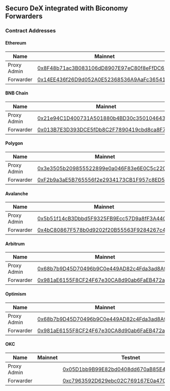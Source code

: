 ## Securo DeX integrated with Biconomy Forwarders

### Contract Addresses

#### Ethereum

| Name              | Mainnet                                                                             | Testnet
|-------------------|-------------------------------------------------------------------------------------|-----------------------------------------
| Proxy Admin       | [0x8F48b71ac3B083106dD8907E97eC80f8eFfDC622](https://etherscan.io/address/0x8f48b71ac3b083106dd8907e97ec80f8effdc622) | [0xd98114d075158b2b8c7178118a0dcfdcd6b4fcf7](https://goerli.etherscan.io/address/0xd98114d075158b2b8c7178118a0dcfdcd6b4fcf7#readContract)
| Forwarder         | [0x14EE436f26D9d052A0E52368536A9AaFc36541c2](https://etherscan.io/address/0x14ee436f26d9d052a0e52368536a9aafc36541c2) | [0x03480A05c6CD9880c3B4dd664D7d49f7b45cF177](https://goerli.etherscan.io/address/0x03480A05c6CD9880c3B4dd664D7d49f7b45cF177#readProxyContract)

#### BNB Chain

| Name              | Mainnet                                                                             | Testnet
|-------------------|-------------------------------------------------------------------------------------|-----------------------------------------
| Proxy Admin       | [0x21e94C1D400731A501880b4BD30c3501046439c9](https://bscscan.com/address/0x21e94c1d400731a501880b4bd30c3501046439c9) | [0xdb55c5e54d40e8e53182a7c7dcb7bdd45356b567](https://testnet.bscscan.com/address/0xdb55c5e54d40e8e53182a7c7dcb7bdd45356b567)
| Forwarder         | [0x013B7E3D393DCE5fDb8C2F7890419cbd8ca8F7EE](https://bscscan.com/address/0x013b7e3d393dce5fdb8c2f7890419cbd8ca8f7ee) | [0x1a45939d2cd21f2fde107b0628e7848bc0661459](https://testnet.bscscan.com/address/0x1a45939d2cd21f2fde107b0628e7848bc0661459#readProxyContract)

#### Polygon

| Name              | Mainnet                                                                             | Testnet
|-------------------|-------------------------------------------------------------------------------------|-----------------------------------------
| Proxy Admin       | [0x3e3505b209855522899e0a046F83e6E0C5c2206b](https://polygonscan.com/address/0x3e3505b209855522899e0a046f83e6e0c5c2206b) | [0x38c352bbc0db6e6bba8bca211bf651180c7801e6](https://mumbai.polygonscan.com/address/0x38c352bbc0db6e6bba8bca211bf651180c7801e6)
| Forwarder         | [0xF2b9a3aE5B765556f2e2934173CB1F957c8ED50B](https://polygonscan.com/address/0xf2b9a3ae5b765556f2e2934173cb1f957c8ed50b) | [0x477b15afa64ba3ae52426215ab8407d176344719](https://mumbai.polygonscan.com/address/0x477b15afa64ba3ae52426215ab8407d176344719#readProxyContract)

#### Avalanche

| Name              | Mainnet                                                                             | Testnet
|-------------------|-------------------------------------------------------------------------------------|-----------------------------------------
| Proxy Admin       | [0x5b51f14cB3Dbbd5F9325FB9Ecc57D9a8fF3A440D](https://snowtrace.io/address/0x5b51f14cb3dbbd5f9325fb9ecc57d9a8ff3a440d) | [0xc26ff53b16097cdd77106358730383f628275e75](https://testnet.snowtrace.io/address/0xc26ff53b16097cdd77106358730383f628275e75)
| Forwarder         | [0x4bC80867F578b0d9202f20B55563F9284267c4df](https://snowtrace.io/address/0x4bc80867f578b0d9202f20b55563f9284267c4df) | [0x740Cc6f58fAA7ddE3337215a996610858E76f1b0](https://testnet.snowtrace.io/address/0x740Cc6f58fAA7ddE3337215a996610858E76f1b0#readProxyContract)

#### Arbitrum

| Name              | Mainnet                                                                             | Testnet
|-------------------|-------------------------------------------------------------------------------------|-----------------------------------------
| Proxy Admin       | [0x68b7b9D45D70496b9C0e449AD82c4Fda3ad8AfD5](https://arbiscan.io/address/0x68b7b9d45d70496b9c0e449ad82c4fda3ad8afd5) | [0xbf1d14a1a5ac7a3d556f1161ce972a1caf0301f3](https://goerli.arbiscan.io/address/0xbf1d14a1a5ac7a3d556f1161ce972a1caf0301f3)
| Forwarder         | [0x981aE6155F8CF24F67e30CA8d90ab6FaEB472aE5](https://arbiscan.io/address/0x981ae6155f8cf24f67e30ca8d90ab6faeb472ae5) | [0xa11Fc6C77b537Db9aD61e898D7CEaeB22c1ACbB1](https://goerli.arbiscan.io/address/0xa11Fc6C77b537Db9aD61e898D7CEaeB22c1ACbB1#readProxyContract)

#### Optimism

| Name              | Mainnet                                                                             | Testnet
|-------------------|-------------------------------------------------------------------------------------|-----------------------------------------
| Proxy Admin       | [0x68b7b9D45D70496b9C0e449AD82c4Fda3ad8AfD5](https://optimistic.etherscan.io/address/0x68b7b9D45D70496b9C0e449AD82c4Fda3ad8AfD5) | [0xb3756cb11935921ae368654e4bd0e9ccca3308c3](https://goerli-optimism.etherscan.io/address/0xb3756cb11935921ae368654e4bd0e9ccca3308c3)
| Forwarder         | [0x981aE6155F8CF24F67e30CA8d90ab6FaEB472aE5](https://optimistic.etherscan.io/address/0x981aE6155F8CF24F67e30CA8d90ab6FaEB472aE5) | [0xE3559d04Cfd810306a1BF8F820e42e73c14901A3](https://goerli-optimism.etherscan.io/address/0xE3559d04Cfd810306a1BF8F820e42e73c14901A3#readProxyContract)

#### OKC

| Name              | Mainnet                                                                             | Testnet
|-------------------|-------------------------------------------------------------------------------------|-----------------------------------------
| Proxy Admin       |  | [0x05D1bb9B99E82bd0408dd670aB85E4e29AfbF833](https://www.oklink.com/en/okc-test/address/0x05D1bb9B99E82bd0408dd670aB85E4e29AfbF833)
| Forwarder         |  | [0xc7963592D629ebc02C769167E0a47C5D6dbdd491](https://www.oklink.com/en/okc-test/address/0xc7963592D629ebc02C769167E0a47C5D6dbdd491)

